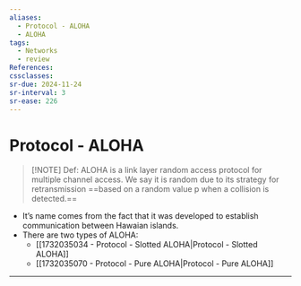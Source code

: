 ```yaml
---
aliases:
  - Protocol - ALOHA
  - ALOHA
tags:
  - Networks
  - review
References: 
cssclasses:
sr-due: 2024-11-24
sr-interval: 3
sr-ease: 226
---
```

# Protocol - ALOHA

> [!NOTE] Def: 
>  ALOHA is a link layer random access protocol for multiple channel access. 
>  We say it is random due to its strategy for retransmission ==based on a random value p when a collision is detected.== 

+ It’s name comes from the fact that it was developed to establish communication between Hawaian islands. 
+ There are two types of ALOHA:
	+ [[1732035034 - Protocol - Slotted ALOHA|Protocol - Slotted ALOHA]]
	+ [[1732035070 - Protocol - Pure ALOHA|Protocol - Pure ALOHA]]
***